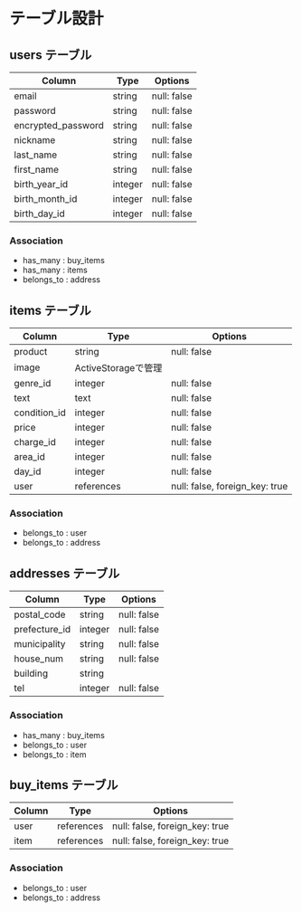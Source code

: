 # テーブル設計

## users テーブル

| Column             | Type       | Options     |
| ------------------ | ---------- | ----------- |
| email              | string     | null: false |
| password           | string     | null: false |
| encrypted_password | string     | null: false |
| nickname           | string     | null: false |
| last_name          | string     | null: false |
| first_name         | string     | null: false |
| birth_year_id      | integer    | null: false |
| birth_month_id     | integer    | null: false |
| birth_day_id       | integer    | null: false |

### Association

- has_many : buy_items
- has_many : items
- belongs_to : address

 ## items テーブル

| Column             | Type       | Options     |
| -------------------| -----------| ----------- |
| product            | string     | null: false |
| image              | ActiveStorageで管理      |
| genre_id           | integer    | null: false |
| text               | text       | null: false |
| condition_id       | integer    | null: false |
| price              | integer    | null: false |
| charge_id          | integer    | null: false |
| area_id            | integer    | null: false |
| day_id             | integer    | null: false |
| user               | references | null: false, foreign_key: true |

### Association

- belongs_to : user
- belongs_to : address

## addresses テーブル

| Column             | Type       | Options     |
| -------------------| -----------| ----------- |
| postal_code        | string     | null: false |
| prefecture_id      | integer    | null: false |
| municipality       | string     | null: false |
| house_num          | string     | null: false |
| building           | string     |             |
| tel                | integer    | null: false |

### Association

- has_many : buy_items
- belongs_to : user
- belongs_to : item

## buy_items テーブル
| Column             | Type       | Options     |
| -------------------| -----------| ----------- |
| user               | references | null: false, foreign_key: true |
| item               | references | null: false, foreign_key: true |

### Association

- belongs_to : user
- belongs_to : address
